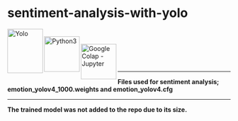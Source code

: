 # sentiment-analysis-with-yolo

[<img align="left" alt="Yolo" width="80" height="100" src="https://pjreddie.com/media/image/yologo_2.png" />]( https://pjreddie.com/darknet/yolo)
<br>
[<img align="left" alt="Python3" width="80" src="https://bymmb.com/wp-content/uploads/2019/01/2000px-Python-logo-notext.svg1_.png" />]( https://www.python.org/)
<br>
[<img align="left" alt="Google Colap - Jupyter" width="80" src="https://res.cloudinary.com/nholmber/image/upload/v1536751563/jupyter_colab_small_axbdcm.png" />]( https://jupyter.org/)
<br>


<br>
<hr>


<strong>Files used for sentiment analysis; emotion_yolov4_1000.weights and emotion_yolov4.cfg</strong>

<hr>

<strong> The trained model was not added to the repo due to its size.</strong>
